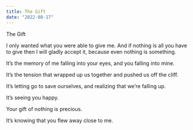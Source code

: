 ```yaml
---
title: The Gift
date: "2022-08-17"
---
```


The Gift

I only wanted what you were able to give me. And if nothing is all you have to give then I will gladly accept it, because even nothing is something.

It’s the memory of me falling into your eyes, and you falling into mine.

It’s the tension that wrapped up us together and pushed us off the cliff.

It’s letting go to save ourselves, and realizing that we’re falling up.

It’s seeing you happy.

Your gift of nothing is precious.

It’s knowing that you flew away close to me.




